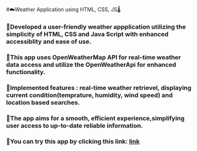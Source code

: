 #☁️Weather Application using HTML, CSS, JS🌡️
### 🎯Developed a user-friendly weather appplication utilizing the simplicity of HTML, CSS and Java Script with enhanced accessiblity and ease of use.
### 🎯This app uses OpenWeatherMap API for real-time weather data access and utilize the OpenWeatherApi for enhanced functionality.
### 🎯Implemented features : real-time weather retrievel, displaying current condition(temprature, humidity, wind speed) and location based searches.
### 🎯The app aims for a smooth, efficient experience,simplifying user access to up-to-date reliable information.
### 🔗You can try this app by clicking this link: [link](https://nitikeshyewale.github.io/WeatherApplicationUsingJS/)
